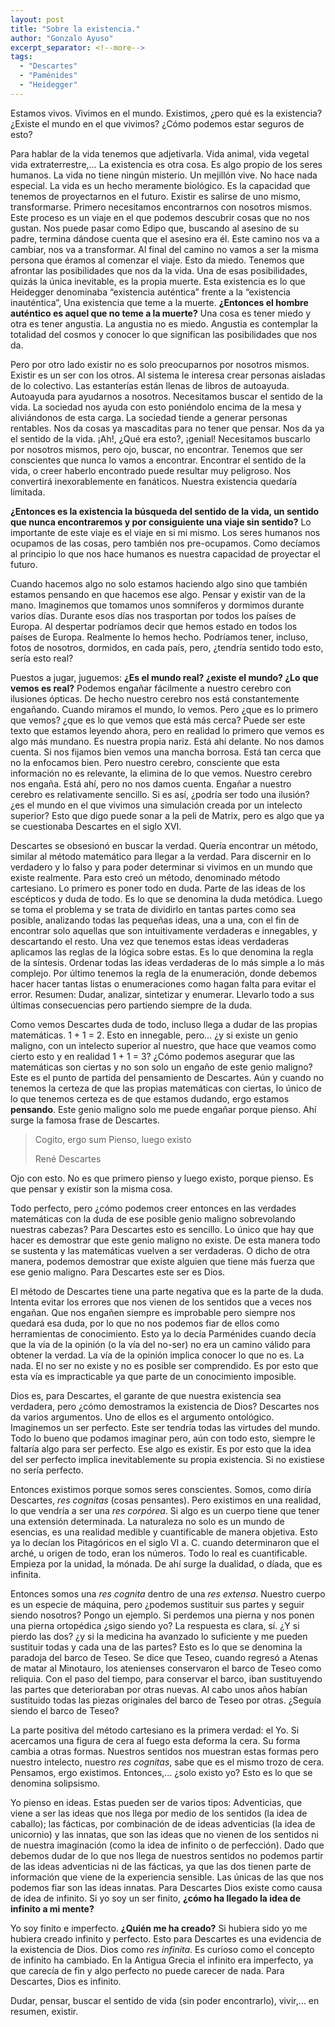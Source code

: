 ```yaml
---
layout: post
title: "Sobre la existencia."
author: "Gonzalo Ayuso"
excerpt_separator: <!--more-->
tags: 
  - "Descartes"
  - "Paménides"
  - "Heidegger"
---
```


Estamos vivos. Vivimos en el mundo. Existimos, ¿pero qué es la existencia? ¿Existe el mundo en el que vivimos? ¿Cómo podemos estar seguros de esto?
<!--more-->
Para hablar de la vida tenemos que adjetivarla. Vida animal, vida vegetal vida extraterrestre,… La existencia es otra cosa. Es algo propio de los seres humanos. La vida no tiene ningún misterio. Un mejillón vive. No hace nada especial. La vida es un hecho meramente biológico. Es la capacidad que tenemos de proyectarnos en el futuro. Existir es salirse de uno mismo, transformarse. Primero necesitamos encontrarnos con nosotros mismos. Este proceso es un viaje en el que podemos descubrir cosas que no nos gustan. Nos puede pasar como Edipo que, buscando al asesino de su padre, termina dándose cuenta que el asesino era él. Este camino nos va a cambiar, nos va a transformar. Al final del camino no vamos a ser la misma persona que éramos al comenzar el viaje. Esto da miedo. Tenemos que afrontar las posibilidades que nos da la vida. Una de esas posibilidades, quizás la única inevitable, es la propia muerte. Esta existencia es lo que Heidegger denominaba “existencia auténtica” frente a la “existencia inauténtica”, Una existencia que teme a la muerte. **¿Entonces el hombre auténtico es aquel que no teme a la muerte?** Una cosa es tener miedo y otra es tener angustia. La angustia no es miedo. Angustia es contemplar la totalidad del cosmos y conocer lo que significan las posibilidades que nos da.

Pero por otro lado existir no es solo preocuparnos por nosotros mismos. Existir es un ser con los otros. Al sistema le interesa crear personas aisladas de lo colectivo. Las estanterías están llenas de libros de autoayuda. Autoayuda para ayudarnos a nosotros. Necesitamos buscar el sentido de la vida. La sociedad nos ayuda con esto poniéndolo encima de la mesa y aliviándonos de esta carga. La sociedad tiende a generar personas rentables. Nos da cosas ya mascaditas para no tener que pensar. Nos da ya el sentido de la vida. ¡Ah!, ¿Qué era esto?, ¡genial! Necesitamos buscarlo por nosotros mismos, pero ojo, buscar, no encontrar. Tenemos que ser conscientes que nunca lo vamos a encontrar. Encontrar el sentido de la vida, o creer haberlo encontrado puede resultar muy peligroso. Nos convertirá inexorablemente en fanáticos. Nuestra existencia quedaría limitada.

**¿Entonces es la existencia la búsqueda del sentido de la vida, un sentido que nunca encontraremos y por consiguiente una viaje sin sentido?** Lo importante de este viaje es el viaje en si mi mismo. Los seres humanos nos ocupamos de las cosas, pero también nos pre-ocupamos. Como decíamos al principio lo que nos hace humanos es nuestra capacidad de proyectar el futuro. 

Cuando hacemos algo no solo estamos haciendo algo sino que también estamos pensando en que hacemos ese algo. Pensar y existir van de la mano. Imaginemos que tomamos unos somníferos y dormimos durante varios días. Durante esos días nos trasportan por todos los países de Europa. Al despertar podríamos decir que hemos estado en todos los países de Europa. Realmente lo hemos hecho. Podríamos tener, incluso, fotos de nosotros, dormidos, en cada país, pero, ¿tendría sentido todo esto, sería esto real?

Puestos a jugar, juguemos: **¿Es el mundo real? ¿existe el mundo? ¿Lo que vemos es real?** Podemos engañar fácilmente a nuestro cerebro con ilusiones ópticas. De hecho nuestro cerebro nos está constantemente engañando. Cuando miramos el mundo, lo vemos. Pero ¿que es lo primero que vemos? ¿que es lo que vemos que está más cerca? Puede ser este texto que estamos leyendo ahora, pero en realidad lo primero que vemos es algo más mundano. Es nuestra propia nariz. Está ahí delante. No nos damos cuenta. Si nos fijamos bien vemos una mancha borrosa. Está tan cerca que no la enfocamos bien. Pero nuestro cerebro, consciente que esta información no es relevante, la elimina de lo que vemos. Nuestro cerebro nos engaña. Está ahí, pero no nos damos cuenta. Engañar a nuestro cerebro es relativamente sencillo. Si es así, ¿podría ser todo una ilusión? ¿es el mundo en el que vivimos una simulación creada por un intelecto superior? Esto que digo puede sonar a la peli de Matrix, pero es algo que ya se cuestionaba Descartes en el siglo XVI.

Descartes se obsesionó en buscar la verdad. Quería encontrar un método, similar al método matemático para llegar a la verdad. Para discernir en lo verdadero y lo falso y para poder determinar si vivimos en un mundo que existe realmente. Para esto creó un método, denominado método cartesiano. Lo primero es poner todo en duda. Parte de las ideas de los escépticos y duda de todo. Es lo que se denomina la duda metódica. Luego se toma el problema y se trata de dividirlo en tantas partes como sea posible, analizando todas las pequeñas ideas, una a una, con el fin de encontrar solo aquellas que son intuitivamente verdaderas e innegables, y descartando el resto. Una vez que tenemos estas ideas verdaderas aplicamos las reglas de la lógica sobre estas. Es lo que denomina la regla de la síntesis. Ordenar todas las ideas verdaderas de lo más simple a lo más complejo. Por último tenemos la regla de la enumeración, donde debemos hacer hacer tantas listas o enumeraciones como hagan falta para evitar el error. Resumen: Dudar, analizar, sintetizar y enumerar. Llevarlo todo a sus últimas consecuencias pero partiendo siempre de la duda.

Como vemos Descartes duda de todo, incluso llega a dudar de las propias matemáticas. 1 + 1 = 2. Esto en innegable, pero… ¿y si existe un genio maligno, con un intelecto superior al nuestro, que hace que veamos como cierto esto y en realidad 1 + 1 = 3? ¿Cómo podemos asegurar que las matemáticas son ciertas y no son solo un engaño de este genio maligno? Este es el punto de partida del pensamiento de Descartes. Aún y cuando no tenemos la certeza de que las propias matemáticas con ciertas, lo único de lo que tenemos certeza es de que estamos dudando, ergo estamos **pensando**. Este genio maligno solo me puede engañar porque pienso. Ahí surge la famosa frase de Descartes.

> Cogito, ergo sum
> Pienso, luego existo
> 
> René Descartes


Ojo con esto. No es que primero pienso y luego existo, porque pienso. Es que pensar y existir son la misma cosa. 

Todo perfecto, pero ¿cómo podemos creer entonces en las verdades matemáticas con la duda de ese posible genio maligno sobrevolando nuestras cabezas? Para Descartes esto es sencillo. Lo único que hay que hacer es demostrar que este genio maligno no existe. De esta manera todo se sustenta y las matemáticas vuelven a ser verdaderas. O dicho de otra manera, podemos demostrar que existe alguien que tiene más fuerza que ese genio maligno. Para Descartes este ser es Dios.

El método de Descartes tiene una parte negativa que es la parte de la duda. Intenta evitar los errores que nos vienen de los sentidos que a veces nos engañan. Que nos engañen siempre es improbable pero siempre nos quedará esa duda, por lo que no nos podemos fiar de ellos como herramientas de conocimiento. Esto ya lo decía Parménides cuando decía que la vía de la opinión (o la vía del no-ser) no era un camino válido para obtener la verdad. La vía de la opinión implica conocer lo que no es. La nada. El no ser no existe y no es posible ser comprendido. Es por esto que esta vía es impracticable ya que parte de un conocimiento imposible.

Dios es, para Descartes, el garante de que nuestra existencia sea verdadera, pero ¿cómo demostramos la existencia de Dios? Descartes nos da varios argumentos. Uno de ellos es el argumento ontológico. Imaginemos un ser perfecto. Este ser tendría todas las virtudes del mundo. Todo lo bueno que podamos imaginar pero, aún con todo esto, siempre le faltaría algo para ser perfecto. Ese algo es existir. Es por esto que la idea del ser perfecto implica inevitablemente su propia existencia. Si no existiese no sería perfecto.

Entonces existimos porque somos seres conscientes. Somos, como diría Descartes, *res cognitas* (cosas pensantes). Pero existimos en una realidad, lo que vendría a ser una *res corpórea*. Si algo es un cuerpo tiene que tener una extensión determinada. La naturaleza no solo es un mundo de esencias, es una realidad medible y cuantificable de manera objetiva. Esto ya lo decían los Pitagóricos en el siglo VI a. C. cuando determinaron que el arché, u origen de todo, eran los números. Todo lo real es cuantificable. Empieza por la unidad, la mónada. De ahí surge la dualidad, o díada, que es infinita.

Entonces somos una *res cognita* dentro de una *res extensa*. Nuestro cuerpo es un especie de máquina, pero ¿podemos sustituir sus partes y seguir siendo nosotros? Pongo un ejemplo. Si perdemos una pierna y nos ponen una pierna ortopédica ¿sigo siendo yo? La respuesta es clara, sí. ¿Y si pierdo las dos? ¿y si la medicina ha avanzado lo suficiente y me pueden sustituir todas y cada una de las partes? Esto es lo que se denomina la paradoja del barco de Teseo. Se dice que Teseo, cuando regresó a Atenas de matar al Minotauro, los atenienses conservaron el barco de Teseo como reliquia. Con el paso del tiempo, para conservar el barco, iban sustituyendo las partes que deterioraban por otras nuevas. Al cabo unos años habían sustituido todas las piezas originales del barco de Teseo por otras. ¿Seguía siendo el barco de Teseo?

La parte positiva del método cartesiano es la primera verdad: el Yo. Si acercamos una figura de cera al fuego esta deforma la cera. Su forma cambia a otras formas. Nuestros sentidos nos muestran estas formas pero nuestro intelecto, nuestro *res cognitas*, sabe que es el mismo trozo de cera. Pensamos, ergo existimos. Entonces,… ¿solo existo yo? Esto es lo que se denomina solipsismo.

Yo pienso en ideas. Estas pueden ser de varios tipos: Adventicias, que viene a ser las ideas que nos llega por medio de los sentidos (la idea de caballo); las fácticas, por combinación de de ideas adventicias (la idea de unicornio) y las innatas, que son las ideas que no vienen de los sentidos ni de nuestra imaginación (como la idea de infinito o de perfección). Dado que debemos dudar de lo que nos llega de nuestros sentidos no podemos partir de las ideas adventicias ni de las fácticas, ya que las dos tienen parte de información que viene de la experiencia sensible. Las únicas de las que nos podemos fiar son las ideas innatas. Para Descartes Dios existe como causa de idea de infinito. Si yo soy un ser finito, **¿cómo ha llegado la idea de infinito a mi mente?**

Yo soy finito e imperfecto. **¿Quién me ha creado?** Si hubiera sido yo me hubiera creado infinito y perfecto. Esto para Descartes es una evidencia de la existencia de Dios. Dios como *res infinita*. Es curioso como el concepto de infinito ha cambiado. En la Antigua Grecia el infinito era imperfecto, ya que carecía de fin y algo perfecto no puede carecer de nada. Para Descartes, Dios es infinito.

Dudar, pensar, buscar el sentido de vida (sin poder encontrarlo), vivir,… en resumen, existir.